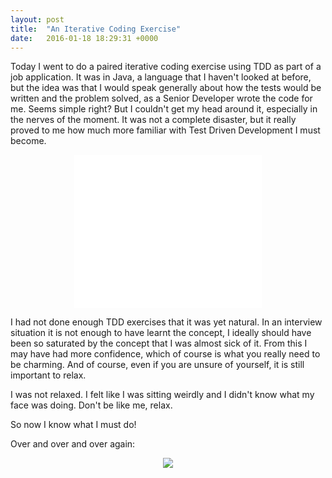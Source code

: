 ```yaml
---
layout: post
title:  "An Iterative Coding Exercise"
date:   2016-01-18 18:29:31 +0000
---
```


Today I went to do a paired iterative coding exercise using TDD as part of a job application. It was in Java, a language that I haven't looked at before, but the idea was that I would speak generally about how the tests would be written and the problem solved, as a Senior Developer wrote the code for me. Seems simple right? But I couldn't get my head around it, especially in the nerves of the moment. It was not a complete disaster, but it really proved to me how much more familiar with Test Driven Development I must become. 

<div align="center">
<iframe src="//giphy.com/embed/lIbVrBqGGHUl2" width="300" height="245" frameBorder="0" class="giphy-embed" allowFullScreen></iframe>
</div>

I had not done enough TDD exercises that it was yet natural. In an interview situation it is not enough to have learnt the concept, I ideally should have been so saturated by the concept that I was almost sick of it. From this I may have had more confidence, which of course is what you really need to be charming. And of course, even if you are unsure of yourself, it is still important to relax.

I was not relaxed. I felt like I was sitting weirdly and I didn't know what my face was doing. Don't be like me, relax.

So now I know what I must do! 

Over and over and over again:


<p align="center">
<img src="../../../../../../../assets/multiples3and5_practise.jpg">
</p>


